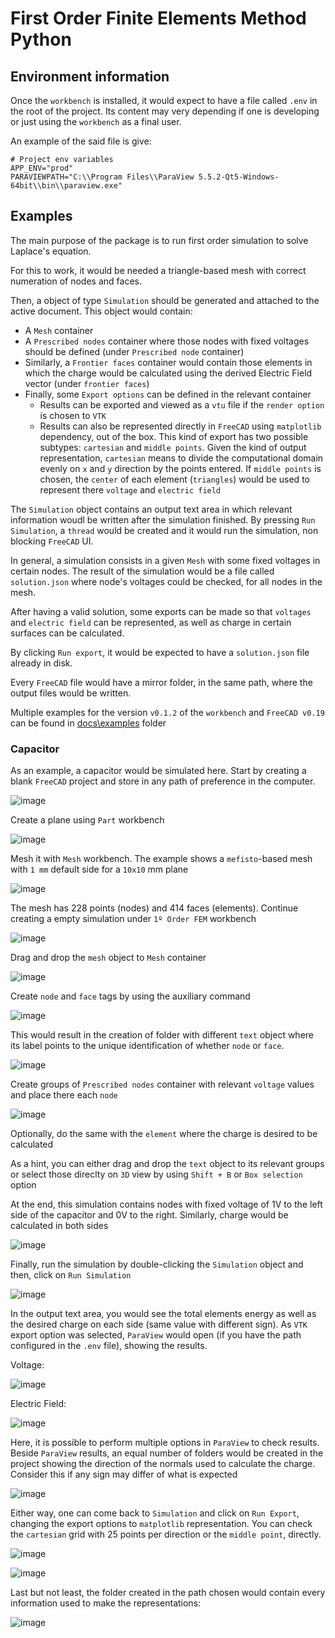 # First Order Finite Elements Method Python

## Environment information
Once the `workbench` is installed, it would expect to have a file called `.env` in the root of the project. Its content may very depending if one is developing or just using the `workbench` as a final user. 

An example of the said file is give:

```
# Project env variables
APP_ENV="prod"
PARAVIEWPATH="C:\\Program Files\\ParaView 5.5.2-Qt5-Windows-64bit\\bin\\paraview.exe"
```

## Examples
The main purpose of the package is to run first order simulation to solve Laplace's equation. 

For this to work, it would be needed a triangle-based mesh with correct numeration of nodes and faces. 

Then, a object of type `Simulation` should be generated and attached to the active document. This object would contain:
- A `Mesh` container
- A `Prescribed nodes` container where those nodes with fixed voltages should be defined (under `Prescribed node` container)
- Similarly, a `Frontier faces` container would contain those elements in which the charge would be calculated using the derived Electric Field vector (under `frontier faces`)
- Finally, some `Export options` can be defined in the relevant container
    - Results can be exported and viewed as a `vtu` file if the `render option` is chosen to `VTK`
    - Results can also be represented directly in `FreeCAD` using `matplotlib` dependency, out of the box. This kind of export has two possible subtypes: `cartesian` and `middle points`. Given the kind of output representation, `cartesian` means to divide the computational domain evenly on `x` and `y` direction by the points entered. If `middle points` is chosen, the `center` of each element (`triangles`) would be used to represent there `voltage` and `electric field`

The `Simulation` object contains an output text area in which relevant information woudl be written after the simulation finished. By pressing `Run Simulation`, a `thread` would be created and it would run the simulation, non blocking `FreeCAD` UI. 

In general, a simulation consists in a given `Mesh` with some fixed voltages in certain nodes. The result of the simulation would be a file called `solution.json` where node's voltages could be checked, for all nodes in the mesh. 

After having a valid solution, some exports can be made so that `voltages` and `electric field` can be represented, as well as charge in certain surfaces can be calculated.

By clicking `Run export`, it would be expected to have a `solution.json` file already in disk. 

Every `FreeCAD` file would have a mirror folder, in the same path, where the output files would be written.

Multiple examples for the version `v0.1.2` of the `workbench` and `FreeCAD v0.19` can be found in [docs\examples](examples) folder

### Capacitor
As an example, a capacitor would be simulated here. Start by creating a blank `FreeCAD` project and store in any path of preference in the computer. 

![image](images/empty-project.png)

Create a plane using `Part` workbench

![image](images/create-part.png)

Mesh it with `Mesh` workbench. The example shows a `mefisto`-based mesh with `1 mm` default side for a `10x10` mm plane

![image](images/mesh-mefisto.png)

The mesh has 228 points (nodes) and 414 faces (elements). Continue creating a empty simulation under `1º Order FEM` workbench

![image](images/empty-simulation.png)

Drag and drop the `mesh` object to `Mesh` container

![image](images/drop-mesh-in-container.png)

Create `node` and `face` tags by using the auxiliary command

![image](images/create-tags.png)

This would result in the creation of folder with different `text` object where its label points to the unique identification of whether `node` or `face`.

![image](images/simulation-tree-with-tasks.png)

Create groups of `Prescribed nodes` container with relevant `voltage` values and place there each `node`

![image](images/define-prescribed-nodes.png)

Optionally, do the same with the `element` where the charge is desired to be calculated

As a hint, you can either drag and drop the `text` object to its relevant groups or select those direclty on `3D` view by using `Shift + B` or `Box selection` option

At the end, this simulation contains nodes with fixed voltage of 1V to the left side of the capacitor and 0V to the right. Similarly, charge would be calculated in both sides

![image](images/simulation-prepared.png)

Finally, run the simulation by double-clicking the `Simulation` object and then, click on `Run Simulation`

![image](images/simulation-run.png)

In the output text area, you would see the total elements energy as well as the desired charge on each side (same value with different sign). As `VTK` export option was selected, `ParaView` would open (if you have the path configured in the `.env` file), showing the results.

Voltage:

![image](images/paraview-voltage.png)

Electric Field:

![image](images/paraview-electric-field.png)

Here, it is possible to perform multiple options in `ParaView` to check results. Beside `ParaView` results, an equal number of folders would be created in the project showing the direction of the normals used to calculate the charge. Consider this if any sign may differ of what is expected

![image](images/normals.png)

Either way, one can come back to `Simulation` and click on `Run Export`, changing the export options to `matplotlib` representation. You can check the `cartesian` grid with 25 points per direction or the `middle point`, directly.

![image](images/cartesian.png)

![image](images/middle-point.png)

Last but not least, the folder created in the path chosen would contain every information used to make the representations:

![image](images/output-files.png)




